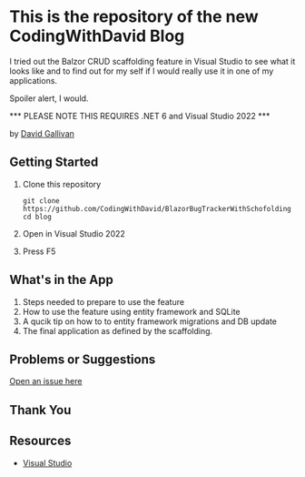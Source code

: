 # This is the repository of the new CodingWithDavid Blog

I tried out the Balzor CRUD scaffolding feature in Visual Studio to see what it looks like and to find out for my self if I would really use it in one of my applications.

Spoiler alert, I would.

*** PLEASE NOTE THIS REQUIRES .NET 6 and Visual Studio 2022 ***

by [David Gallivan](http://twitter.com/CodingwithDavid)


## Getting Started

1. Clone this repository

   ```Command Line
   git clone https://github.com/CodingWithDavid/BlazorBugTrackerWithSchofolding
   cd blog
   ```

1.	Open in Visual Studio 2022
2.	Press F5

## What's in the App

1. Steps needed to prepare to use the feature
2. How to use the feature using entity framework and SQLite
3. A qucik tip on how to to entity framework migrations and DB update
4. The final application as defined by the scaffolding.

## Problems or Suggestions

[Open an issue here]( https://github.com/CodingWithDavid/BlazorBugTrackerWithSchofolding/issues)

## Thank You


## Resources

- [Visual Studio]( https://visualstudio.microsoft.com/)



